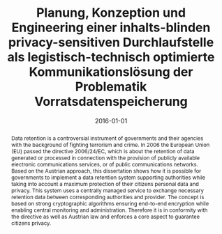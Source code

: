 ---
abstract: Data retention is a controversial instrument of governments and their agencies
  with the background of fighting terrorism and crime. In 2006 the European Union
  (EU) passed the directive 2006/24/EC, which is about the retention of data generated
  or processed in connection with the provision of publicly available electronic communications
  services, or of public communications networks. Based on the Austrian approach,
  this dissertation shows how it is possible for governments to implement a data retention
  system supporting authorities while taking into account a maximum protection of
  their citizens personal data and privacy. This system uses a centrally managed service
  to exchange necessary retention data between corresponding authorities and provider.
  The concept is based on strong cryptographic algorithms ensuring end-to-end encryption
  while enabling central monitoring and administration. Therefore it is in conformity
  with the directive as well as Austrian law and enforces a core aspect to guarantee
  citizens privacy.
authors:
- Michael Schafferer
date: '2016-01-01'
featured: false
publication_types:
- '7'
publishDate: '2016-01-01'
title: Planung, Konzeption und Engineering einer inhalts-blinden privacy-sensitiven
  Durchlaufstelle als legistisch-technisch optimierte Kommunikationslösung der Problematik
  Vorratsdatenspeicherung
url_pdf: ''
---
